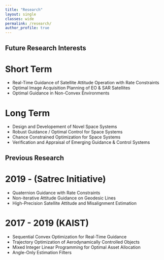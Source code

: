 ```yaml
---
title: "Research"
layout: single
classes: wide
permalink: /research/
author_profile: true
---
```


## Future Research Interests 
# Short Term
- Real-Time Guidance of Satellite Attitude Operation with Rate Constraints
- Optimal Image Acquisition Planning of EO & SAR Satellites
- Optimal Guidance in Non-Convex Environments

# Long Term
- Design and Developement of Novel Space Systems 
- Robust Guidance / Optimal Control for Space Systems
- Chance Constrained Optimization for Space Systems
- Verification and Appraisal of Emerging Guidance & Control Systems
  
## Previous Research 
# 2019 - (Satrec Initiative)
- Quaternion Guidance with Rate Constraints
- Non-iterative Attitude Guidance on Geodesic Lines
- High-Precision Satellite Attitude and Misalignment Estimation 

# 2017 - 2019 (KAIST)
- Sequential Convex Optimization for Real-Time Guidance
- Trajectory Optimization of Aerodynamically Controlled Objects
- Mixed Integer Linear Programming for Optimal Asset Allocation
- Angle-Only Estimation Filters